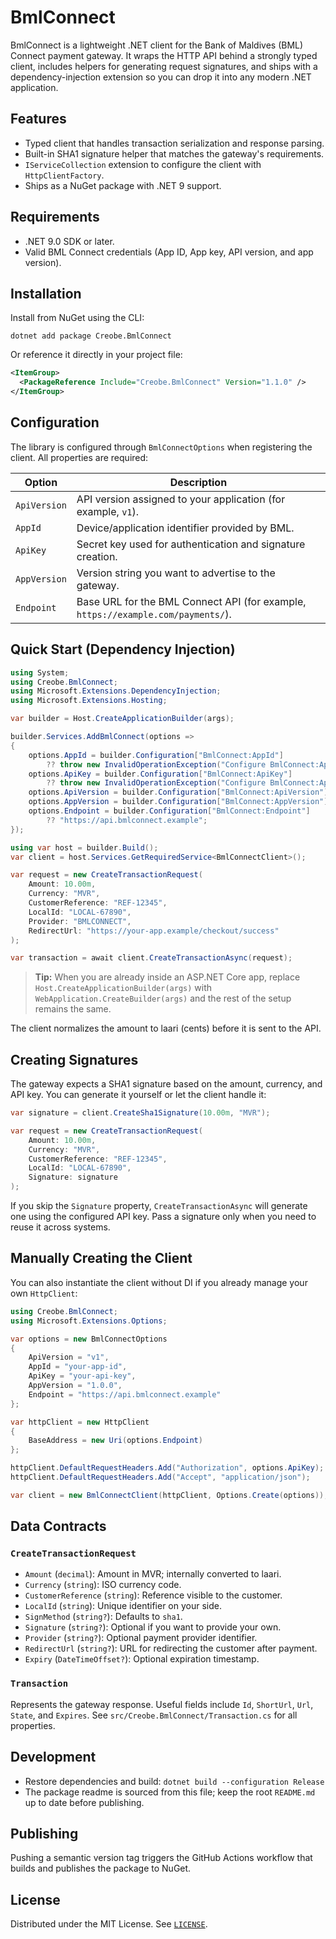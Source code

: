 # BmlConnect

BmlConnect is a lightweight .NET client for the Bank of Maldives (BML) Connect payment gateway. It wraps the HTTP API behind a strongly typed client, includes helpers for generating request signatures, and ships with a dependency-injection extension so you can drop it into any modern .NET application.

## Features
- Typed client that handles transaction serialization and response parsing.
- Built-in SHA1 signature helper that matches the gateway's requirements.
- `IServiceCollection` extension to configure the client with `HttpClientFactory`.
- Ships as a NuGet package with .NET 9 support.

## Requirements
- .NET 9.0 SDK or later.
- Valid BML Connect credentials (App ID, App key, API version, and app version).

## Installation
Install from NuGet using the CLI:

```shell
dotnet add package Creobe.BmlConnect
```

Or reference it directly in your project file:

```xml
<ItemGroup>
  <PackageReference Include="Creobe.BmlConnect" Version="1.1.0" />
</ItemGroup>
```

## Configuration
The library is configured through `BmlConnectOptions` when registering the client. All properties are required:

| Option | Description |
| --- | --- |
| `ApiVersion` | API version assigned to your application (for example, `v1`). |
| `AppId` | Device/application identifier provided by BML. |
| `ApiKey` | Secret key used for authentication and signature creation. |
| `AppVersion` | Version string you want to advertise to the gateway. |
| `Endpoint` | Base URL for the BML Connect API (for example, `https://example.com/payments/`). |

## Quick Start (Dependency Injection)

```csharp
using System;
using Creobe.BmlConnect;
using Microsoft.Extensions.DependencyInjection;
using Microsoft.Extensions.Hosting;

var builder = Host.CreateApplicationBuilder(args);

builder.Services.AddBmlConnect(options =>
{
    options.AppId = builder.Configuration["BmlConnect:AppId"]
        ?? throw new InvalidOperationException("Configure BmlConnect:AppId.");
    options.ApiKey = builder.Configuration["BmlConnect:ApiKey"]
        ?? throw new InvalidOperationException("Configure BmlConnect:ApiKey.");
    options.ApiVersion = builder.Configuration["BmlConnect:ApiVersion"] ?? "v1";
    options.AppVersion = builder.Configuration["BmlConnect:AppVersion"] ?? "1.0.0";
    options.Endpoint = builder.Configuration["BmlConnect:Endpoint"]
        ?? "https://api.bmlconnect.example";
});

using var host = builder.Build();
var client = host.Services.GetRequiredService<BmlConnectClient>();

var request = new CreateTransactionRequest(
    Amount: 10.00m,
    Currency: "MVR",
    CustomerReference: "REF-12345",
    LocalId: "LOCAL-67890",
    Provider: "BMLCONNECT",
    RedirectUrl: "https://your-app.example/checkout/success"
);

var transaction = await client.CreateTransactionAsync(request);
```

> **Tip:** When you are already inside an ASP.NET Core app, replace `Host.CreateApplicationBuilder(args)` with `WebApplication.CreateBuilder(args)` and the rest of the setup remains the same.

The client normalizes the amount to laari (cents) before it is sent to the API.

## Creating Signatures
The gateway expects a SHA1 signature based on the amount, currency, and API key. You can generate it yourself or let the client handle it:

```csharp
var signature = client.CreateSha1Signature(10.00m, "MVR");

var request = new CreateTransactionRequest(
    Amount: 10.00m,
    Currency: "MVR",
    CustomerReference: "REF-12345",
    LocalId: "LOCAL-67890",
    Signature: signature
);
```

If you skip the `Signature` property, `CreateTransactionAsync` will generate one using the configured API key. Pass a signature only when you need to reuse it across systems.

## Manually Creating the Client
You can also instantiate the client without DI if you already manage your own `HttpClient`:

```csharp
using Creobe.BmlConnect;
using Microsoft.Extensions.Options;

var options = new BmlConnectOptions
{
    ApiVersion = "v1",
    AppId = "your-app-id",
    ApiKey = "your-api-key",
    AppVersion = "1.0.0",
    Endpoint = "https://api.bmlconnect.example"
};

var httpClient = new HttpClient
{
    BaseAddress = new Uri(options.Endpoint)
};

httpClient.DefaultRequestHeaders.Add("Authorization", options.ApiKey);
httpClient.DefaultRequestHeaders.Add("Accept", "application/json");

var client = new BmlConnectClient(httpClient, Options.Create(options));
```

## Data Contracts
### `CreateTransactionRequest`
- `Amount` (`decimal`): Amount in MVR; internally converted to laari.
- `Currency` (`string`): ISO currency code.
- `CustomerReference` (`string`): Reference visible to the customer.
- `LocalId` (`string`): Unique identifier on your side.
- `SignMethod` (`string?`): Defaults to `sha1`.
- `Signature` (`string?`): Optional if you want to provide your own.
- `Provider` (`string?`): Optional payment provider identifier.
- `RedirectUrl` (`string?`): URL for redirecting the customer after payment.
- `Expiry` (`DateTimeOffset?`): Optional expiration timestamp.

### `Transaction`
Represents the gateway response. Useful fields include `Id`, `ShortUrl`, `Url`, `State`, and `Expires`. See `src/Creobe.BmlConnect/Transaction.cs` for all properties.

## Development
- Restore dependencies and build: `dotnet build --configuration Release`
- The package readme is sourced from this file; keep the root `README.md` up to date before publishing.

## Publishing
Pushing a semantic version tag triggers the GitHub Actions workflow that builds and publishes the package to NuGet.

## License
Distributed under the MIT License. See [`LICENSE`](LICENSE).
